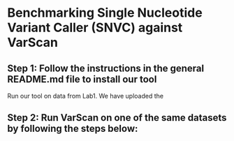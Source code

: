 # Benchmarking Single Nucleotide Variant Caller (SNVC) against VarScan

## Step 1: Follow the instructions in the general README.md file to install our tool
Run our tool on data from Lab1. We have uploaded the  
## Step 2: Run VarScan on one of the same datasets by following the steps below:


